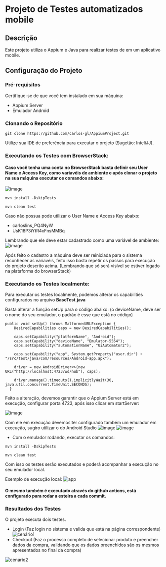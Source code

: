 # Projeto de Testes automatizados mobile

## Descrição

Este projeto utiliza o Appium e Java para realizar testes de em um aplicativo mobile.

## Configuração do Projeto

### Pré-requisitos

Certifique-se de que você tem instalado em sua máquina:

- Appium Server
- Emulador Android

### Clonando o Repositório

```
git clone https://github.com/carlos-gl/AppiumProject.git
```
Utilize sua IDE de preferência para executar o projeto (Sugetão: InteliJJ).

### Executando os Testes com BrowserStack:
#### Caso você tenha uma conta no BrowserStack basta definir seu User Name e Access Key, como variavéis de ambiente e após clonar o projeto na sua máquina executar os comandos abaixo:
![image](https://github.com/user-attachments/assets/b448ac0e-7fd4-4ef5-8377-e5a3db7a8d34)

```
mvn install -DskipTests
```

```
mvn clean test
```

Caso não possua pode utilizar o User Name e Access Key abaixo:
* carloslins_PQ4NyW
* UsK18P3iYtR4xFnsMMBq

Lembrando que ele deve estar cadastrado como uma variável de ambiente:
![image](https://github.com/user-attachments/assets/a459b64e-89a8-4839-8e90-b4f25003b50d)

Após feito o cadastro a máquina deve ser reiniciada para o sistema reconhecer as variavéis, feito isso basta repetir os passos para execução do projeto descrito acima. (Lembrando que só será visível se estiver logado na plataforma do browserStack)

### Executando os Testes localmente:
Para executar os testes localmente, podemos alterar os capabilities configurados no arquivo **BaseTest.java**

Basta alterar a função setUp para o código abaixo: (o deviceName, deve ser o nome do seu emulador, o padrão é esse que está no código)
```
public void setUp() throws MalformedURLException {
    DesiredCapabilities caps = new DesiredCapabilities();

    caps.setCapability("platformName", "Android");
    caps.setCapability("deviceName", "Emulator-5554"); 
    caps.setCapability("automationName", "UiAutomator2");

    caps.setCapability("app", System.getProperty("user.dir") + "/src/test/java/com/resources/Android-app.apk");

    driver = new AndroidDriver<>(new URL("http://localhost:4723/wd/hub"), caps);
    
    driver.manage().timeouts().implicitlyWait(30, java.util.concurrent.TimeUnit.SECONDS);
  }
```

Feito a alteração, devemos garantir que o Appium Server está em execução, configurar porta 4723, após isso clicar em startServer:

![image](https://github.com/user-attachments/assets/be1a4b22-4a9f-4968-a01c-3b239e76fad5)

Com ele em execução devemos ter configurado também um emulador em execução, sugiro utilizar o do Android Studio
![image](https://github.com/user-attachments/assets/a6da2ce1-f8cc-464c-a4f4-c398e10764e6)
![image](https://github.com/user-attachments/assets/b42a09b8-21f8-4fe0-9c51-79779d9addf3)

- Com o emulador rodando, executar os comandos:

```
mvn install -DskipTests
```

```
mvn clean test
```

Com isso os testes serão executados e poderá acompanhar a execução no seu emulador local.

Exemplo de execução local:
![app](https://github.com/user-attachments/assets/c511fcc0-c470-4e4d-bcbf-89b8ead57c20)


#### O mesmo também é executado através do github actions, está configurado para rodar a esteira a cada commit.

### Resultados dos Testes
O projeto executa dois testes.
* Login (Faz login no sistema e valida que está na página correspondente)
![cenário1](https://github.com/user-attachments/assets/dfc712f0-d179-41d3-8442-762ff9223cd1)
* Checkout (Faz o processo completo de selecionar produto e preencher dados da compra, validando que os dados preenchidos são os mesmos apresentados no final da compra)
  
![cenário2](https://github.com/user-attachments/assets/90cdedc1-8915-4164-b444-cbc620ce0b31)
